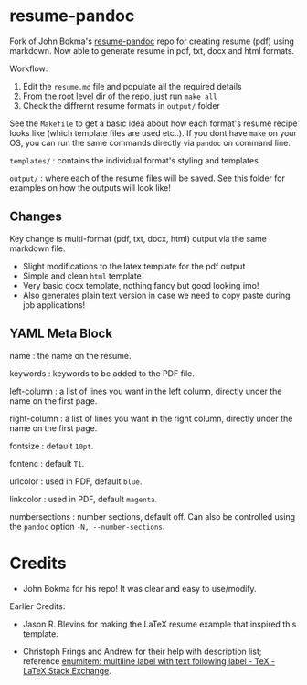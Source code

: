 # resume-pandoc

Fork of John Bokma's [resume-pandoc](https://github.com/john-bokma/resume-pandoc)
repo for creating resume (pdf) using markdown. Now able to generate resume in
pdf, txt, docx and html formats.

Workflow:

1. Edit the `resume.md` file and populate all the required details
2. From the root level dir of the repo, just run `make all`
3. Check the diffrernt resume formats in `output/` folder

See the `Makefile` to get a basic idea about how each format's resume recipe
looks like (which template files are used etc..). If you dont have `make` on
your OS, you can run the same commands directly via `pandoc` on command line. 

`templates/` : contains the individual format's styling and templates.

`output/` : where each of the resume files will be saved. See this folder for
examples on how the outputs will look like!

## Changes

Key change is multi-format (pdf, txt, docx, html) output via the same markdown
file.

- Slight modifications to the latex template for the pdf output
- Simple and clean `html` template
- Very basic docx template, nothing fancy but good looking imo!
- Also generates plain text version in case we need to copy paste during job applications! 


## YAML Meta Block

name
 : the name on the resume.

keywords
 : keywords to be added to the PDF file.

left-column
 : a list of lines you want in the left column, directly under the name
   on the first page.

right-column
 : a list of lines you want in the right column, directly under the
   name on the first page.

fontsize
 : default `10pt`.

fontenc
 : default `T1`.

urlcolor
 : used in PDF, default `blue`.

linkcolor
 : used in PDF, default `magenta`.

numbersections
 : number sections, default off. Can also be controlled using the
 `pandoc` option `-N, --number-sections`.


# Credits

- John Bokma for his repo! It was clear and easy to use/modify.

Earlier Credits:

- Jason R. Blevins for making the LaTeX resume example that inspired this
  template.

- Christoph Frings and Andrew for their help with description list; reference
  [enumitem: multiline label with text following label - TeX - LaTeX Stack Exchange](https://tex.stackexchange.com/questions/323903/enumitem-multiline-label-with-text-following-label).
